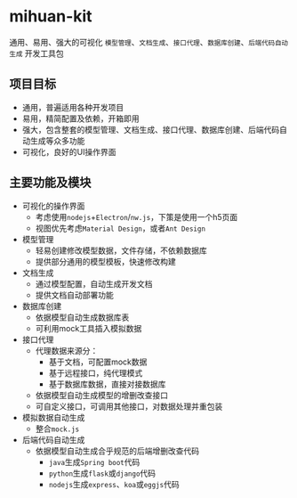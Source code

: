 # mihuan-kit

通用、易用、强大的可视化
`模型管理`、`文档生成`、`接口代理`、`数据库创建`、`后端代码自动生成`
开发工具包

## 项目目标

- 通用，普遍适用各种开发项目
- 易用，精简配置及依赖，开箱即用
- 强大，包含整套的模型管理、文档生成、接口代理、数据库创建、后端代码自动生成等众多功能
- 可视化，良好的UI操作界面

## 主要功能及模块

- 可视化的操作界面
  - 考虑使用`nodejs`+`Electron`/`nw.js`，下策是使用一个h5页面
  - 视图优先考虑`Material Design`，或者`Ant Design`
- 模型管理
  - 轻易创建修改模型数据，文件存储，不依赖数据库
  - 提供部分通用的模型模板，快速修改构建
- 文档生成
  - 通过模型配置，自动生成开发文档
  - 提供文档自动部署功能
- 数据库创建
  - 依据模型自动生成数据库表
  - 可利用mock工具插入模拟数据
- 接口代理
  - 代理数据来源分：
    - 基于文档，可配置mock数据
    - 基于远程接口，纯代理模式
    - 基于数据库数据，直接对接数据库
  - 依据模型自动生成模型的增删改查接口
  - 可自定义接口，可调用其他接口，对数据处理并重包装
- 模拟数据自动生成
  - 整合`mock.js`
- 后端代码自动生成
  - 依据模型自动生成合乎规范的后端增删改查代码
    - `java`生成`Spring boot`代码
    - `python`生成`flask`或`django`代码
    - `nodejs`生成`express`、`koa`或`eggjs`代码
